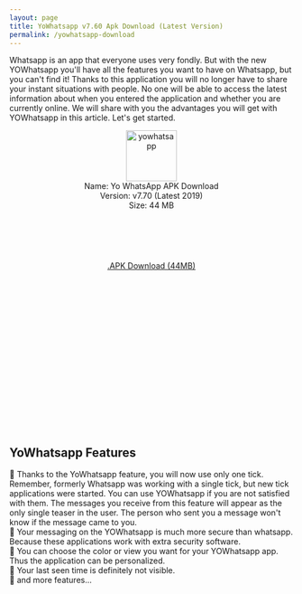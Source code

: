 ```yaml
---
layout: page
title: YoWhatsapp v7.60 Apk Download (Latest Version)
permalink: /yowhatsapp-download
---
```

Whatsapp is an app that everyone uses very fondly. But with the new YOWhatsapp you&#39;ll have all the features you want to have on Whatsapp, but you can&#39;t find it! Thanks to this application you will no longer have to share your instant situations with people. No one will be able to access the latest information about when you entered the application and whether you are currently online. We will share with you the advantages you will get with YOWhatsapp in this article. Let&#39;s get started.

<script async src="//pagead2.googlesyndication.com/pagead/js/adsbygoogle.js"></script>
<!-- Esnek -->
<ins class="adsbygoogle"
     style="display:block"
     data-ad-client="ca-pub-7942429830883405"
     data-ad-slot="5130793994"
     data-ad-format="auto"></ins>
<script>
(adsbygoogle = window.adsbygoogle || []).push({});
</script>
<center>
<a href="https://plusapkz.com/"><img src="https://plusapkz.com/yowhatsapp.png" width="90" height="90" alt="yowhatsapp" title="yo whatsapp" /></a><br />
Name: Yo WhatsApp APK Download<br />
Version: v7.70 (Latest 2019)<br />
Size: 44 MB<br />
     <center>
<script async src="//pagead2.googlesyndication.com/pagead/js/adsbygoogle.js"></script>
<!-- Baglanti20090 -->
<ins class="adsbygoogle"
     style="display:inline-block;width:200px;height:90px"
     data-ad-client="ca-pub-7942429830883405"
     data-ad-slot="9116964791"></ins>
<script>
(adsbygoogle = window.adsbygoogle || []).push({});
</script>
</center>
<a href="https://plusmodapks.com/yowhatsapp/" target="_blank">.APK Download (44MB)</a><br>
<script async src="//pagead2.googlesyndication.com/pagead/js/adsbygoogle.js"></script>
<!-- 336 -->
<ins class="adsbygoogle"
     style="display:inline-block;width:336px;height:280px"
     data-ad-client="ca-pub-7942429830883405"
     data-ad-slot="9585734309"></ins>
<script>
(adsbygoogle = window.adsbygoogle || []).push({});
</script>
</center>

<h2>YoWhatsapp Features</h2>
🔹 Thanks to the YoWhatsapp feature, you will now use only one tick. Remember, formerly
Whatsapp was working with a single tick, but new tick applications were started. You can use
YOWhatsapp if you are not satisfied with them. The messages you receive from this feature
will appear as the only single teaser in the user. The person who sent you a message won&#39;t
know if the message came to you.<br>
🔹 Your messaging on the YOWhatsapp is much more secure than whatsapp. Because these
applications work with extra security software.<br>
🔹 You can choose the color or view you want for your YOWhatsapp app. Thus the application
can be personalized.<br>
🔹 Your last seen time is definitely not visible.<br>
🔹 and more features...<br>
